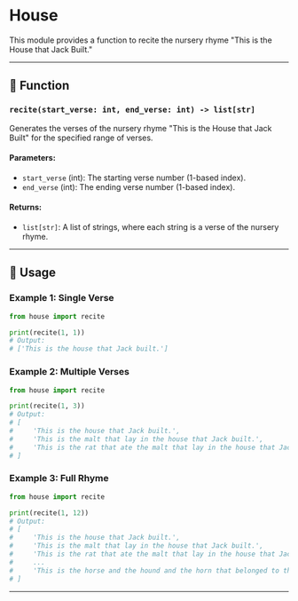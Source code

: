 # House

This module provides a function to recite the nursery rhyme "This is the House that Jack Built."

---

## 📝 Function

### `recite(start_verse: int, end_verse: int) -> list[str]`
Generates the verses of the nursery rhyme "This is the House that Jack Built" for the specified range of verses.

#### Parameters:
- `start_verse` (int): The starting verse number (1-based index).
- `end_verse` (int): The ending verse number (1-based index).

#### Returns:
- `list[str]`: A list of strings, where each string is a verse of the nursery rhyme.

---

## 🚀 Usage

### Example 1: Single Verse
```python
from house import recite

print(recite(1, 1))
# Output:
# ['This is the house that Jack built.']
```

### Example 2: Multiple Verses
```python
from house import recite

print(recite(1, 3))
# Output:
# [
#     'This is the house that Jack built.',
#     'This is the malt that lay in the house that Jack built.',
#     'This is the rat that ate the malt that lay in the house that Jack built.'
# ]
```

### Example 3: Full Rhyme
```python
from house import recite

print(recite(1, 12))
# Output:
# [
#     'This is the house that Jack built.',
#     'This is the malt that lay in the house that Jack built.',
#     'This is the rat that ate the malt that lay in the house that Jack built.',
#     ...
#     'This is the horse and the hound and the horn that belonged to the farmer sowing his corn that kept the rooster that crowed in the morn that woke the priest all shaven and shorn that married the man all tattered and torn that kissed the maiden all forlorn that milked the cow with the crumpled horn that tossed the dog that worried the cat that killed the rat that ate the malt that lay in the house that Jack built.'
# ]
```

---